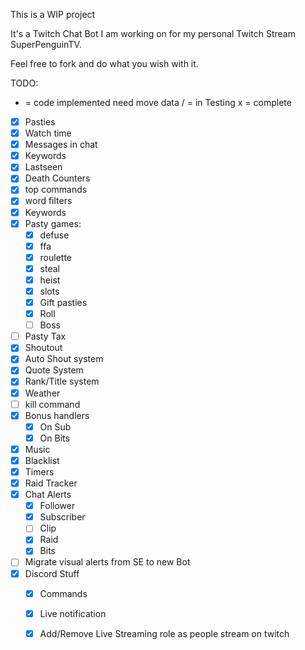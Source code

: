 This is a WIP project

It's a Twitch Chat Bot I am working on for my personal Twitch Stream SuperPenguinTV.

Feel free to fork and do what you wish with it.

TODO:
 - = code implemented need move data
 / = in Testing
 x = complete
- [X] Pasties
- [X] Watch time
- [X] Messages in chat
- [X] Keywords
- [x] Lastseen
- [X] Death Counters
- [x] top commands
- [X] word filters
- [X] Keywords
- [X] Pasty games:
    - [X] defuse
    - [X] ffa
    - [X] roulette
    - [X] steal
    - [X] heist
    - [X] slots
    - [X] Gift pasties
    - [X] Roll
    - [ ] Boss
- [ ] Pasty Tax
- [X] Shoutout
- [X] Auto Shout system
- [X] Quote System
- [X] Rank/Title system
- [X] Weather
- [ ] kill command
- [X] Bonus handlers 
    - [X] On Sub
    - [X] On Bits
- [X] Music
- [X] Blacklist
- [X] Timers
- [X] Raid Tracker
- [X] Chat Alerts
    - [X] Follower
    - [X] Subscriber
    - [ ] Clip
    - [X] Raid
    - [X] Bits
- [ ] Migrate visual alerts from SE to new Bot
- [X] Discord Stuff
    - [X] Commands
    - [X] Live notification
    - [X] Add/Remove Live Streaming role as people stream on twitch

